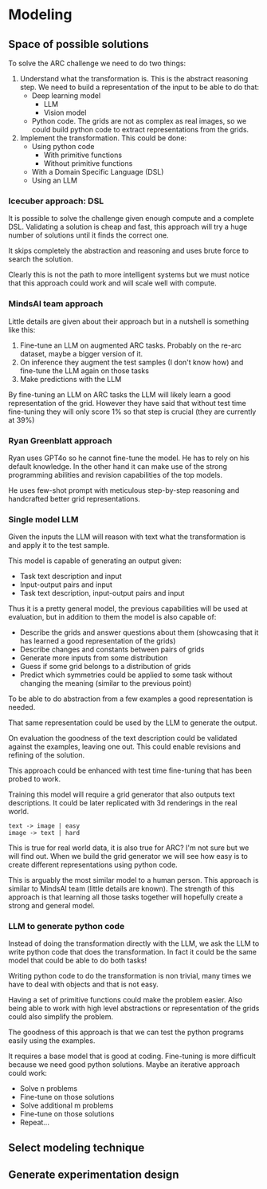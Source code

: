 # Modeling

## Space of possible solutions

To solve the ARC challenge we need to do two things:

1. Understand what the transformation is. This is the abstract reasoning step. We need to build a representation of the input to be able to do that:
   - Deep learning model
     - LLM
     - Vision model
   - Python code. The grids are not as complex as real images, so we could build python code to extract
     representations from the grids.
2. Implement the transformation. This could be done:
   - Using python code
     - With primitive functions
     - Without primitive functions
   - With a Domain Specific Language (DSL)
   - Using an LLM

### Icecuber approach: DSL

It is possible to solve the challenge given enough compute and a complete DSL. Validating a solution
is cheap and fast, this approach will try a huge number of solutions until it finds the correct one.

It skips completely the abstraction and reasoning and uses brute force to search the solution.

Clearly this is not the path to more intelligent systems but we must notice that this approach could
work and will scale well with compute.

### MindsAI team approach

Little details are given about their approach but in a nutshell is something like this:

1. Fine-tune an LLM on augmented ARC tasks. Probably on the re-arc dataset, maybe a bigger version of it.
2. On inference they augment the test samples (I don't know how) and fine-tune the LLM again on those tasks
3. Make predictions with the LLM

By fine-tuning an LLM on ARC tasks the LLM will likely learn a good representation of the grid. However
they have said that without test time fine-tuning they will only score 1% so that step is crucial (they are currently at 39%)

### Ryan Greenblatt approach

Ryan uses GPT4o so he cannot fine-tune the model. He has to rely on his default knowledge. In the other hand it can
make use of the strong programming abilities and revision capabilities of the top models.

He uses few-shot prompt with meticulous step-by-step reasoning and handcrafted better grid representations.

### Single model LLM

Given the inputs the LLM will reason with text what the transformation is and apply it to the test sample.

This model is capable of generating an output given:

- Task text description and input
- Input-output pairs and input
- Task text description, input-output pairs and input

Thus it is a pretty general model, the previous capabilities will be used at evaluation, but in addition to them
the model is also capable of:

- Describe the grids and answer questions about them (showcasing that it has learned a good representation of the grids)
- Describe changes and constants between pairs of grids
- Generate more inputs from some distribution
- Guess if some grid belongs to a distribution of grids
- Predict which symmetries could be applied to some task without changing the meaning (similar to the previous point)

To be able to do abstraction from a few examples a good representation is needed.

That same representation could be used by the LLM to generate the output.

On evaluation the goodness of the text description could be validated against the examples, leaving one out.
This could enable revisions and refining of the solution.

This approach could be enhanced with test time fine-tuning that has been probed to work.

Training this model will require a grid generator that also outputs text descriptions. It could
be later replicated with 3d renderings in the real world.

```
text -> image | easy
image -> text | hard
```

This is true for real world data, it is also true for ARC? I'm not sure but we will find out. When
we build the grid generator we will see how easy is to create different representations using python code.

This is arguably the most similar model to a human person.
This approach is similar to MindsAI team (little details are known). The strength of this approach is
that learning all those tasks together will hopefully create a strong and general model.

### LLM to generate python code

Instead of doing the transformation directly with the LLM, we ask the LLM to write python code that
does the transformation. In fact it could be the same model that could be able to do both tasks!

Writing python code to do the transformation is non trivial, many times we have to deal with
objects and that is not easy.

Having a set of primitive functions could make the problem easier. Also being able to work with high
level abstractions or representation of the grids could also simplify the problem.

The goodness of this approach is that we can test the python programs easily using the examples.

It requires a base model that is good at coding. Fine-tuning is more difficult because we need good
python solutions. Maybe an iterative approach could work:

- Solve n problems
- Fine-tune on those solutions
- Solve additional m problems
- Fine-tune on those solutions
- Repeat...


## Select modeling technique

<!---Document the actual modeling technique that is to be used. If multiple
techniques are applied, perform this task separately for each technique.
Many modeling techniques make specific assumptions about the data—for example,
that all attributes have uniform distributions, no missing values allowed,
class attribute must be symbolic, etc. Record any such assumptions made. --->

## Generate experimentation design

<!---Describe the intended plan for training, testing, and evaluating the models.
A primary component of the plan is determining how to divide the available dataset
into training, test, and validation datasets.

Doing a plot of score vs train size could be helpful to decide the validation strategy

Depending on the size of the data we have to decide how we are going to use submissions.
The less the submissions the most confidence we can have on the score. However sometimes
the data distribution is very different, or the size of the data is small and we have
to make a lot of submissions. Sometimes is not easy to have a good correlation between
validation score and LB score
--->
